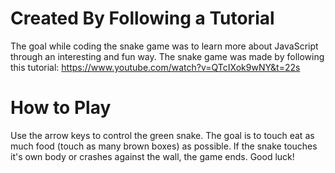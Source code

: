 # Created By Following a Tutorial
The goal while coding the snake game was to learn more about JavaScript through an interesting and fun way. The snake game was made by following this tutorial: https://www.youtube.com/watch?v=QTcIXok9wNY&t=22s

# How to Play
Use the arrow keys to control the green snake. The goal is to touch eat as much food (touch as many brown boxes) as possible. If the snake touches it's own body or crashes against the wall, the game ends. Good luck!

